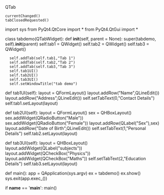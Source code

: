 QTab
	
	currentChanged()
	tabClosedRequested()


import sys
from PyQt4.QtCore import *
from PyQt4.QtGui import *

class tabdemo(QTabWidget):
   def __init__(self, parent = None):
      super(tabdemo, self).__init__(parent)
      self.tab1 = QWidget()
      self.tab2 = QWidget()
      self.tab3 = QWidget()
		
      self.addTab(self.tab1,"Tab 1")
      self.addTab(self.tab2,"Tab 2")
      self.addTab(self.tab3,"Tab 3")
      self.tab1UI()
      self.tab2UI()
      self.tab3UI()
      self.setWindowTitle("tab demo")
		
   def tab1UI(self):
      layout = QFormLayout()
      layout.addRow("Name",QLineEdit())
      layout.addRow("Address",QLineEdit())
      self.setTabText(0,"Contact Details")
      self.tab1.setLayout(layout)
		
   def tab2UI(self):
      layout = QFormLayout()
      sex = QHBoxLayout()
      sex.addWidget(QRadioButton("Male"))
      sex.addWidget(QRadioButton("Female"))
      layout.addRow(QLabel("Sex"),sex)
      layout.addRow("Date of Birth",QLineEdit())
      self.setTabText(1,"Personal Details")
      self.tab2.setLayout(layout)
		
   def tab3UI(self):
      layout = QHBoxLayout()
      layout.addWidget(QLabel("subjects")) 
      layout.addWidget(QCheckBox("Physics"))
      layout.addWidget(QCheckBox("Maths"))
      self.setTabText(2,"Education Details")
      self.tab3.setLayout(layout)
		
def main():
   app = QApplication(sys.argv)
   ex = tabdemo()
   ex.show()
   sys.exit(app.exec_())
	
if __name__ == '__main__':
   main()
